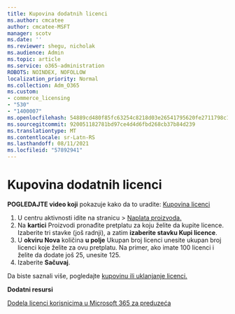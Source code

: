 ```yaml
---
title: Kupovina dodatnih licenci
ms.author: cmcatee
author: cmcatee-MSFT
manager: scotv
ms.date: ''
ms.reviewer: shegu, nicholak
ms.audience: Admin
ms.topic: article
ms.service: o365-administration
ROBOTS: NOINDEX, NOFOLLOW
localization_priority: Normal
ms.collection: Adm_O365
ms.custom:
- commerce_licensing
- "530"
- "1400007"
ms.openlocfilehash: 54889cd480f85fc63254c8218d03e26541795620fe2711798c19c9c503637f92
ms.sourcegitcommit: 920051182781bd97ce4d4d6fbd268cb37b84d239
ms.translationtype: MT
ms.contentlocale: sr-Latn-RS
ms.lasthandoff: 08/11/2021
ms.locfileid: "57892941"
---
```

# <a name="buy-additional-licenses"></a>Kupovina dodatnih licenci

**POGLEDAJTE video koji** pokazuje kako da to uradite: [Kupovina licenci](https://go.microsoft.com/fwlink/p/?linkid=2154857)

1. U centru aktivnosti idite na stranicu  >  [Naplata proizvoda.](https://go.microsoft.com/fwlink/p/?linkid=842054)
2. Na **kartici** Proizvodi pronađite pretplatu za koju želite da kupite licence. Izaberite tri stavke (još radnji), a zatim **izaberite stavku Kupi licence**.
3. U **okviru Nova** količina **u polje** Ukupan broj licenci unesite ukupan broj licenci koje želite za ovu pretplatu. Na primer, ako imate 100 licenci i želite da dodate još 25, unesite 125.
4. Izaberite **Sačuvaj**.

Da biste saznali više, pogledajte [kupovinu ili uklanjanje licenci.](https://docs.microsoft.com/microsoft-365/commerce/licenses/buy-licenses)

**Dodatni resursi**

[Dodela licenci korisnicima u Microsoft 365 za preduzeća](https://docs.microsoft.com/microsoft-365/admin/manage/assign-licenses-to-users)